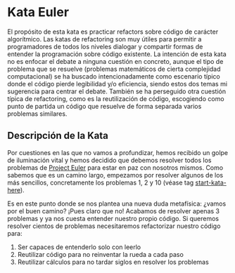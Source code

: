 Kata Euler
==========

El propósito de esta kata es practicar refactors sobre código de carácter algorítmico.
Las katas de refactoring son muy útiles para permitir a programadores de todos los niveles dialogar y compartir formas de entender la programación sobre código existente.
La intención de esta kata no es enfocar el debate a ninguna cuestión en concreto, aunque el tipo de problema que se resuelve (problemas matemáticos de cierta complejidad computacional) se ha buscado intencionadamente como escenario típico donde el código pierde legibilidad y/o eficiencia, siendo estos dos temas mi sugerencia para centrar el debate. También se ha perseguido otra cuestión típica de refactoring, como es la reutilización de código, escogiendo como punto de partida un código que resuelve de forma separada varios problemas similares. 


Descripción de la Kata
----------------------

Por cuestiones en las que no vamos a profundizar, hemos recibido un golpe de iluminación vital y hemos decidido que debemos resolver todos los problemas de [Project Euler](http://projecteuler.net/) para estar en paz con nosotros mismos. Como sabemos que es un camino largo, empezamos por resolver algunos de los más sencillos, concretamente los problemas 1, 2 y 10 (véase tag [start-kata-here](https://github.com/pepellou/KataEuler/tree/start-kata-here)).

Es en este punto donde se nos plantea una nueva duda metafísica: ¿vamos por el buen camino? ¡Pues claro que no! Acabamos de resolver apenas 3 problemas y ya nos cuesta entender nuestro propio código. 
Si queremos resolver cientos de problemas necesitaremos refactorizar nuestro código para:

1. Ser capaces de entenderlo solo con leerlo
2. Reutilizar código para no reinventar la rueda a cada paso
3. Reutilizar cálculos para no tardar siglos en resolver los problemas
